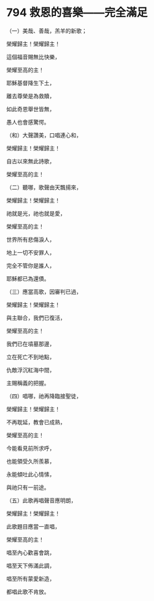 # 794 救恩的喜樂——完全滿足

（一）美哉、善哉，羔羊的新歌；

榮耀歸主！榮耀歸主！

這個福音賜無比快樂，

榮耀至高的主！

耶穌基督降生下土，

離去尊榮是為救贖，

如此奇恩舉世皆無，

愚人也會感驚愕。

（和）大聲讚美，口唱連心和，

榮耀歸主！榮耀歸主！

自古以來無此詩歌，

榮耀至高的主！

（二）聽哪，歌聲由天飄揚來，

榮耀歸主！榮耀歸主！

祂就是光，祂也就是愛，

榮耀至高的主！

世界所有悲傷淚人，

地上一切不安罪人，

完全不管你是誰人，

耶穌都已為還債。

（三）應當高歌，因審判已過，

榮耀歸主！榮耀歸主！

與主聯合，我們已復活，

榮耀至高的主！

我們已在墳墓那邊，

立在死亡不到地點，

仇敵浮沉紅海中間，

主賜稱義的把握。

（四）唱哪，祂再降臨接聖徒，

榮耀歸主！榮耀歸主！

不再耽延，教會已成熟，

榮耀至高的主！

今能看見前所求呼，

也能領受久所羨慕，

永能傾吐此心情愫，

與祂只有一前途。

（五）此歌再唱聲音應明朗，

榮耀歸主！榮耀歸主！

此歌題目應當一直唱，

榮耀至高的主！

唱至內心歡喜會跳，

唱至天下佈滿此調，

唱至所有蒙愛新造，

都唱此歌不肯放。

